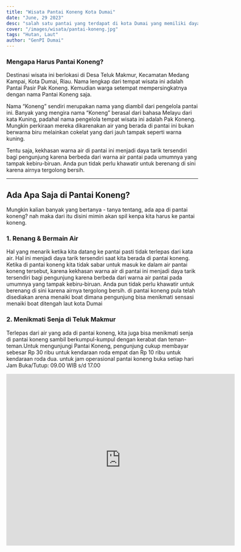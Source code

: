 ```yaml
---
title: "Wisata Pantai Koneng Kota Dumai"
date: "June, 29 2023"
desc: "salah satu pantai yang terdapat di kota Dumai yang memiliki daya tarik pasir nya yang putoh"
cover: "/images/wisata/pantai-koneng.jpg"
tags: "Hutan, Laut"
author: "GenPI Dumai"
---
```


### Mengapa Harus Pantai Koneng?

Destinasi wisata ini berlokasi di Desa Teluk Makmur, Kecamatan Medang Kampai, Kota Dumai, Riau. Nama lengkap dari tempat wisata ini adalah Pantai Pasir Pak Koneng. Kemudian warga setempat mempersingkatnya dengan nama Pantai Koneng saja.

Nama “Koneng” sendiri merupakan nama yang diambil dari pengelola pantai ini. Banyak yang mengira nama “Koneng” berasal dari bahasa Melayu dari kata Kuning, padahal nama pengelola tempat wisata ini adalah Pak Koneng. Mungkin perkiraan mereka dikarenakan air yang berada di pantai ini bukan berwarna biru melainkan cokelat yang dari jauh tampak seperti warna kuning.

Tentu saja, kekhasan warna air di pantai ini menjadi daya tarik tersendiri bagi pengunjung karena berbeda dari warna air pantai pada umumnya yang tampak kebiru-biruan. Anda pun tidak perlu khawatir untuk berenang di sini karena airnya tergolong bersih.

---

## Ada Apa Saja di Pantai Koneng?

Mungkin kalian banyak yang bertanya - tanya tentang, ada apa di pantai koneng? nah maka dari itu disini mimin akan spil kenpa kita harus ke pantai koneng.

### 1. Renang & Bermain Air

Hal yang menarik ketika kita datang ke pantai pasti tidak terlepas dari kata air. Hal ini menjadi daya tarik tersendiri saat kita berada di pantai koneng. Ketika di pantai koneng kita tidak sabar untuk masuk ke dalam air pantai koneng tersebut, karena kekhasan warna air di pantai ini menjadi daya tarik tersendiri bagi pengunjung karena berbeda dari warna air pantai pada umumnya yang tampak kebiru-biruan. Anda pun tidak perlu khawatir untuk berenang di sini karena airnya tergolong bersih. di pantai koneng pula telah disediakan arena menaiki boat dimana pengunjung bisa menikmati sensasi menaiki boat ditengah laut kota Dumai

### 2. Menikmati Senja di Teluk Makmur

Terlepas dari air yang ada di pantai koneng, kita juga bisa menikmati senja di pantai koneng sambil berkumpul-kumpul dengan kerabat dan teman-teman.Untuk mengunjungi Pantai Koneng, pengunjung cukup membayar sebesar Rp 30 ribu untuk kendaraan roda empat dan Rp 10 ribu untuk kendaraan roda dua. untuk jam operasional pantai koneng buka setiap hari Jam Buka/Tutup: 09.00 WIB s/d 17.00

<iframe src="https://www.google.com/maps/embed?pb=!1m18!1m12!1m3!1d3988.1835860709343!2d101.54451907688784!3d1.6402101066789114!2m3!1f0!2f0!3f0!3m2!1i1024!2i768!4f13.1!3m3!1m2!1s0x31d3bb3a86909277%3A0x4308957313bbca08!2sPantai%20Koneng%20Pasir%20Putih%20Teluk%20Makmur!5e0!3m2!1sid!2sid!4v1689222207420!5m2!1sid!2sid" width="600" height="450" style="border:0;" allowfullscreen="" loading="lazy" referrerpolicy="no-referrer-when-downgrade"></iframe>
